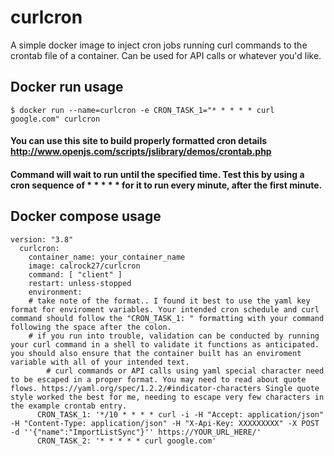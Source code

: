 # curlcron
A simple docker image to inject cron jobs running curl commands to the crontab file of a container. Can be used for API calls or whatever you'd like.
## Docker run usage
    $ docker run --name=curlcron -e CRON_TASK_1="* * * * * curl google.com" curlcron
#### You can use this site to build properly formatted cron details http://www.openjs.com/scripts/jslibrary/demos/crontab.php
#### Command will wait to run until the specified time. Test this by using a cron sequence of * * * * * for it to run every minute, after the first minute. 

## Docker compose usage
```
version: "3.8"  
  curlcron:
    container_name: your_container_name
    image: calrock27/curlcron
    command: [ "client" ]
    restart: unless-stopped
    environment:
	# take note of the format.. I found it best to use the yaml key format for enviroment variables. Your intended cron schedule and curl command should follow the "CRON_TASK_1: " formatting with your command following the space after the colon. 
	# if you run into trouble, validation can be conducted by running your curl command in a shell to validate it functions as anticipated. you should also ensure that the container built has an enviroment variable with all of your intended text. 
        # curl commands or API calls using yaml special character need to be escaped in a proper format. You may need to read about quote flows. https://yaml.org/spec/1.2.2/#indicator-characters Single quote style worked the best for me, needing to escape very few characters in the example crontab entry. 
      CRON_TASK_1: '*/10 * * * * curl -i -H "Accept: application/json" -H "Content-Type: application/json" -H "X-Api-Key: XXXXXXXXX" -X POST -d ''{"name":"ImportListSync"}'' https://YOUR_URL_HERE/'
      CRON_TASK_2: '* * * * * curl google.com'
```
